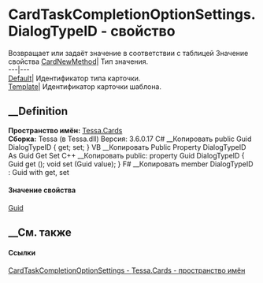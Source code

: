 # CardTaskCompletionOptionSettings.DialogTypeID - свойство
Возвращает или задаёт значение в соответствии с таблицей Значение свойства
[CardNewMethod](P_Tessa_Cards_CardTaskCompletionOptionSettings_CardNewMethod.htm)|
Тип значения.  
---|---  
[Default](T_Tessa_Cards_CardTaskDialogNewMethod.htm)| Идентификатор типа
карточки.  
[Template](T_Tessa_Cards_CardTaskDialogNewMethod.htm)| Идентификатор карточки
шаблона.  
##  __Definition
 **Пространство имён:** [Tessa.Cards](N_Tessa_Cards.htm)  
 **Сборка:** Tessa (в Tessa.dll) Версия: 3.6.0.17
C# __Копировать
     public Guid DialogTypeID { get; set; }
VB __Копировать
     Public Property DialogTypeID As Guid
    	Get
    	Set
C++ __Копировать
     public:
    property Guid DialogTypeID {
    	Guid get ();
    	void set (Guid value);
    }
F# __Копировать
     member DialogTypeID : Guid with get, set
#### Значение свойства
[Guid](https://learn.microsoft.com/dotnet/api/system.guid)
##  __См. также
#### Ссылки
[CardTaskCompletionOptionSettings -
](T_Tessa_Cards_CardTaskCompletionOptionSettings.htm)
[Tessa.Cards - пространство имён](N_Tessa_Cards.htm)
